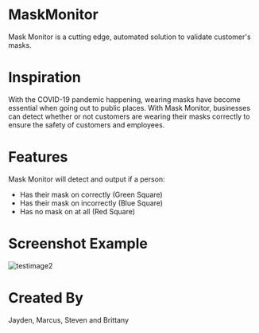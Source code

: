 # MaskMonitor

Mask Monitor is a cutting edge, automated solution to validate customer's masks. 

# Inspiration
With the COVID-19 pandemic happening, wearing masks have become essential when going out to public places. With Mask Monitor, businesses can detect whether or not customers are wearing their masks correctly to ensure the safety of customers and employees. 

# Features
Mask Monitor will detect and output if a person:
* Has their mask on correctly (Green Square)
* Has their mask on incorrectly (Blue Square)
* Has no mask on at all (Red Square)

# Screenshot Example
![testimage2](https://user-images.githubusercontent.com/59780037/105618717-916ae700-5db8-11eb-9221-2ef9acae9a25.jpg)

# Created By
Jayden, Marcus, Steven and Brittany
